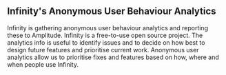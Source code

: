 ## Infinity's Anonymous User Behaviour Analytics

Infinity is gathering anonymous user behaviour analytics and reporting these to Amplitude. Infinity is a free-to-use open source project. The analytics info is useful to identify issues and to decide on how best to design future features and prioritise current work. Anonymous user analytics allow us to prioritise fixes and features based on how, where and when people use Infinity.